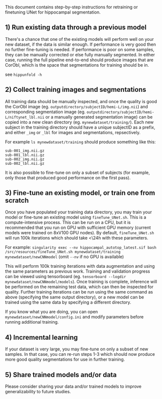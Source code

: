 This document contains step-by-step instructions for retraining or finetuning UNet for hippocampal segmentation. 

## 1) Run existing data through a previous model
There's a chance that one of the existing models will perform well on your new dataset, if the data is similar enough. If performance is very good then no further fine-tuning is needed. If performance is poor on some samples, they can be manually corrected or else fully manually segmented. In either case, running the full pipeline end-to-end should produce images that are CorObl, which is the space that segmentations for training should be in.

see `hippunfold -h`

## 2) Collect training images and segmentations
All training data should be manually inspected, and once the quality is good the CorObl image (eg. `outputdirectory/subjectID/hemi-L/img.nii`) and corresponding segmentation image (eg. `outputdirectory/subjectID/hemi-L/niftynet_lbl.nii` or a manually generated segmentation image) can be copied into a new clean directory (eg. `mynewdataset/training/`). Each new subject in the training directory should have a unique subjectID as a prefix, and either `_img` or `_lbl` for images and segmentations, repsectively.

For example `ls mynewdataset/training` should produce something like this:
```
sub-001_img.nii.gz
sub-001_lbl.nii.gz
sub-002_img.nii.gz
sub-002_lbl.nii.gz
```
It is also possible to fine-tune on only a subset of subjects (for example, only those that produced good performance on the first pass).

## 3) Fine-tune an existing model, or train one from scratch
Once you have populated your training data directory, you may train your model or fine-tune an existing model using `fineTune_UNet.sh`. This is a compute-intensive process. This can be run on a CPU, but it is recommended that you run on GPU with sufficient GPU memory (current models were trained on 8xV100 GPU nodes). By default, `fineTune_UNet.sh` will run 100k iterations which should take <\24h with these parameters. 

For example:
`singularity exec --nv hippocampal_autotop_latest.sif bash /src/resources/fineTune_UNet.sh mynewdataset/training mynewdataset/newCNNmodel`
(omit `--nv` if no GPU is available)

This will perform 100k training iterations with data augmentation and using the same parameters as previous work. Training and validation progress can be viewed using tensorboard (eg. `tensorboard --logdir mynewdataset/newCNNmodel/models`). Once training is complete, inference will be performed on the remaining test data, which can then be inspected for quality. Further training iterations can be run using the same command as above (specifying the same output directory), or a new model can be trained using the same data by specifying a different directory. 

If you know what you are doing, you can open `mynewdataset/newCNNmodel/config.ini` and modify parameters before running additional training. 

## 4) Incremental learning
If your dataset is very large, you may fine-tune on only a subset of new samples. In that case, you can re-run steps 1-3 which should now produce more good quality segmentations for use in further training. 

## 5) Share trained models and/or data
Please consider sharing your data and/or trained models to improve generalizability to future studies.

